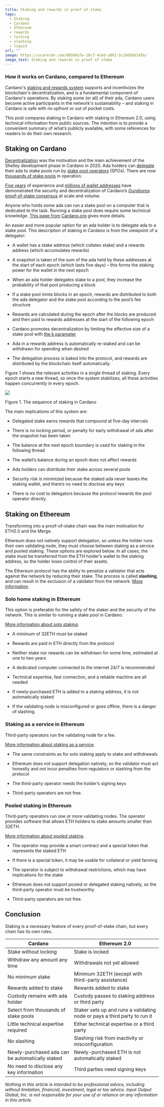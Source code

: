 ```yaml
---
title: Staking and rewards in proof of stake
tags:
  - Staking
  - Cardano
  - Ethereum
  - rewards
  - locking
  - slashing
  - liquid
url: ""
image: https://ucarecdn.com/80589a7e-10c7-4c6d-a891-5c18d56d145b/
image_text: Staking and rewards in proof of stake
---
```


### How it works on Cardano, compared to Ethereum

Cardano's [staking and rewards system](https://www.essentialcardano.io/article/staking-is-the-bedrock-of-cardano) supports and incentivizes the blockchain's decentralization, and is a fundamental component of Cardano's operations. By staking some (or all) of their ada, Cardano users become active participants in the network's sustainability – and staking in Cardano is safe with no upfront or out of pocket costs.

This post compares staking in Cardano with staking in Ethereum 2.0, using technical information from public sources. The intention is to provide a convenient summary of what’s publicly available, with some references for readers to do their own research.

## Staking on Cardano

[Decentralization](https://www.essentialcardano.io/glossary/decentralization) was the motivation and the main achievement of the Shelley development phase in Cardano in 2020. Ada holders can [delegate](https://www.essentialcardano.io/faq/what-is-stake-delegation) their ada to stake pools run by [stake pool operators](https://www.essentialcardano.io/faq/who-is-a-stake-pool-operator-spo) (SPOs). There are now [thousands of stake pools](https://www.statista.com/statistics/1279280/cardano-ada-biggest-staking-pool-groups/) in operation. 

[Five years](https://roadmap.cardano.org/en/byron/) of experience and [millions of wallet addresses](https://cardanofeed.com/cardano-active-wallets-skyrocket-past-3-million-a-striking-1000-year-on-year-increase-45346) have demonstrated the security and decentralization of Cardano’s [Ouroboros proof-of-stake consensus](https://www.essentialcardano.io/article/from-classic-to-genesis-the-implementations-of-ouroboros-explained) at scale and volume.

Anyone who holds some ada can run a stake pool on a computer that is dedicated to the task. Running a stake pool does require some technical knowledge. [This page from](https://cardano.org/stake-pool-operation/) [Cardano.org](//Cardano.org) gives more details.

An easier and more popular option for an ada holder is to delegate ada to a stake pool. This description of staking in Cardano is from the viewpoint of a delegator:

*   A wallet has a stake address (which collates stake) and a rewards address (which accumulates rewards)
    
*   A snapshot is taken of the sum of the ada held by these addresses at the start of each epoch (which lasts five days) – this forms the staking power for the wallet in the next epoch
    
*   When an ada holder delegates stake to a pool, they increase the probability of that pool producing a block 
    
*   If a stake pool mints blocks in an epoch, rewards are distributed to both the ada delegator and the stake pool according to the pool’s fee structure
    
*   Rewards are calculated during the epoch after the blocks are produced and then paid to rewards addresses at the start of the following epoch
    
*   Cardano promotes decentralization by limiting the effective size of a stake pool with [the k parameter](https://cardano.org/stake-pool-operation/) 
    
*   Ada in a rewards address is automatically re-staked and can be withdrawn for spending when desired
    
*   The delegation process is baked into the protocol, and rewards are distributed by the blockchain itself automatically.
    

Figure 1 shows the relevant activities in a single thread of staking. Every epoch starts a new thread, so once the system stabilizes, all these activities happen concurrently in every epoch.

![](https://lh4.googleusercontent.com/Tg3PdwEXfo4InGSaSpvZ-4jbeJOkUbpdB7djt20AC-KdSvWyEe_LBjXxEPuqVgWy6_Hl9RmVZdWq68yzJMSIdRiEo3wwV6diGIUlttFjL9Y2Th-zUBq71zibgd2kiLbvO-kFbFoaIk6xyBt9_eXDA8Ap-Ai5ofLZbvnq7gWoashU1isp-ZMD2asglg9NUA)

Figure 1. The sequence of staking in Cardano

The main implications of this system are:

*   Delegated stake earns rewards that compound at five-day intervals
    
*   There is no locking period, or penalty for early withdrawal of ada after the snapshot has been taken
    
*   The balance at the next epoch boundary is used for staking in the following thread
    
*   The wallet’s balance during an epoch does not affect rewards 
    
*   Ada holders can distribute their stake across several pools
    
*   Security risk is minimized because the staked ada never leaves the staking wallet, and there’s no need to disclose any keys
    
*   There is no cost to delegators because the protocol rewards the pool operator directly.
    

## Staking on Ethereum

Transforming into a proof-of-stake chain was the main motivation for ETH2.0 and the Merge. 

Ethereum does not natively support delegation, so unless the holder runs their own validating node, they must choose between staking as a service and pooled staking. These options are explored below. In all cases, the stake must be transferred from the ETH holder’s wallet to the staking address, so the holder loses control of their assets.

The Ethereum protocol has the ability to penalize a validator that acts against the network by reducing their stake. The process is called **slashing**, and can result in the exclusion of a validator from the network. [More information](https://medium.com/prysmatic-labs/eth2-slashing-prevention-tips-f6faa5025f50).

### Solo home staking in Ethereum

This option is preferable for the safety of the staker and the security of the network. This is similar to running a stake pool in Cardano.

[More information about solo staking](https://ethereum.org/en/staking/solo/).

*   A minimum of 32ETH must be staked 
    
*   Rewards are paid in ETH directly from the protocol
    
*   Neither stake nor rewards can be withdrawn for some time, estimated at one to two years
    
*   A dedicated computer connected to the internet 24/7 is recommended
    
*   Technical expertise, fast connection, and a reliable machine are all needed
    
*   If newly-purchased ETH is added to a staking address, it is not automatically staked
    
*   If the validating node is misconfigured or goes offline, there is a danger of slashing.
    
### Staking as a service in Ethereum

Third-party operators run the validating node for a fee.

[More information about staking as a service](https://ethereum.org/en/staking/saas/).

*   The same constraints as for solo staking apply to stake and withdrawals
    
*   Ethereum does not support delegation natively, so the validator must act honestly and not incur penalties from regulators or slashing from the protocol
    
*   The third-party operator needs the holder’s signing keys
    
*   Third-party operators are not free.

### Pooled staking in Ethereum

Third-party operators run one or more validating nodes. The operator provides software that allows ETH holders to stake amounts smaller than 32ETH.

[More information about pooled staking](https://ethereum.org/en/staking/pools/).

*   The operator may provide a smart contract and a special token that represents the staked ETH
    
*   If there is a special token, it may be usable for collateral or yield farming
    
*   The operator is subject to withdrawal restrictions, which may have implications for the stake
    
*   Ethereum does not support pooled or delegated staking natively, so the third-party operator must be trustworthy
    
*   Third-party operators are not free.
    
## Conclusion

Staking is a necessary feature of every proof-of-stake chain, but every chain has its own rules.

|Cardano |Ethereum 2.0 |
|------------|------------------|
| Stake without locking | Stake is locked |
| Withdraw any amount any time | Withdrawals not yet allowed |
| No minimum stake | Minimum 32ETH (except with third-party assistance) |
| Rewards added to stake | Rewards added to stake |
| Custody remains with ada holder | Custody passes to staking address or third party |
| Select from thousands of stake pools | Staker sets up and runs a validating node or pays a third party to run it |
| Little technical expertise required | Either technical expertise or a third party |
| No slashing | Slashing risk from inactivity or misconfiguration |
| Newly-purchased ada can be automatically staked | Newly-purchased ETH is not automatically staked |
| No need to disclose any key information | Third parties need signing keys |

*Nothing in this article is intended to be professional advice, including without limitation, financial, investment, legal or tax advice. Input Output Global, Inc. is not responsible for your use of or reliance on any information in this article.*
